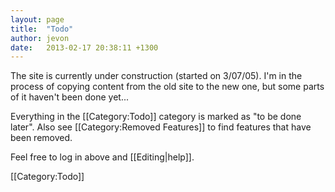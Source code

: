 ```yaml
---
layout: page
title:  "Todo"
author: jevon
date:   2013-02-17 20:38:11 +1300
---
```


The site is currently under construction (started on 3/07/05). I'm in the process of copying content from the old site to the new one, but some parts of it haven't been done yet...

Everything in the [[Category:Todo]] category is marked as "to be done later". Also see [[Category:Removed Features]] to find features that have been removed.

Feel free to log in above and [[Editing|help]].

[[Category:Todo]]
